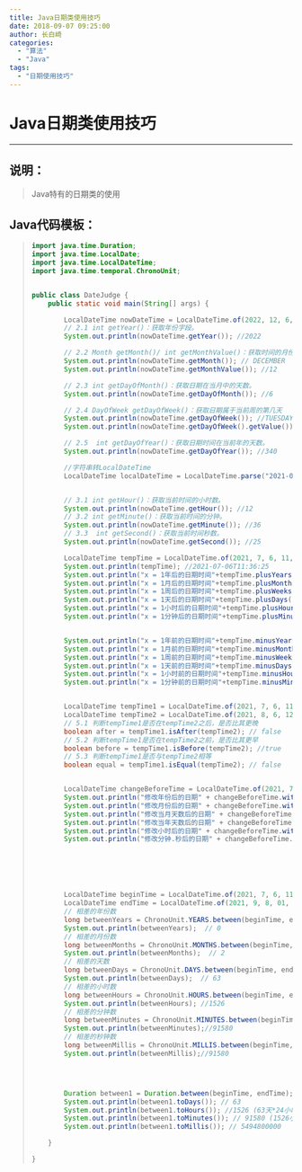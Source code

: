 ```yaml
---
title: Java日期类使用技巧
date: 2018-09-07 09:25:00
author: 长白崎
categories:
  - "算法"
  - "Java"
tags:
  - "日期使用技巧"
---
```




# Java日期类使用技巧

---

## 说明：

> Java特有的日期类的使用

## Java代码模板：

> ```java
> import java.time.Duration;
> import java.time.LocalDate;
> import java.time.LocalDateTime;
> import java.time.temporal.ChronoUnit;
> 
> 
> public class DateJudge {
>     public static void main(String[] args) {
> 
>         LocalDateTime nowDateTime = LocalDateTime.of(2022, 12, 6, 12, 36,25);
>         // 2.1 int getYear()：获取年份字段。
>         System.out.println(nowDateTime.getYear()); //2022
> 
>         // 2.2 Month getMonth()/ int getMonthValue()：获取时间的月份。
>         System.out.println(nowDateTime.getMonth()); // DECEMBER
>         System.out.println(nowDateTime.getMonthValue()); //12
> 
>         // 2.3 int getDayOfMonth()：获取日期在当月中的天数。
>         System.out.println(nowDateTime.getDayOfMonth()); //6
> 
>         // 2.4 DayOfWeek getDayOfWeek()：获取日期属于当前周的第几天
>         System.out.println(nowDateTime.getDayOfWeek()); //TUESDAY
>         System.out.println(nowDateTime.getDayOfWeek().getValue()); //2
> 
>         // 2.5  int getDayOfYear()：获取日期时间在当前年的天数。
>         System.out.println(nowDateTime.getDayOfYear()); //340
> 
>         //字符串转LocalDateTime
>         LocalDateTime localDateTime = LocalDateTime.parse("2021-01-28 13:12:11", DateTimeFormatter.ofPattern("yyyy-MM-dd HH:mm:ss"));
> 
> 
>         // 3.1 int getHour()：获取当前时间的小时数。
>         System.out.println(nowDateTime.getHour()); //12
>         // 3.2 int getMinute()：获取当前时间的分钟。
>         System.out.println(nowDateTime.getMinute()); //36
>         // 3.3  int getSecond()：获取当前时间秒数。
>         System.out.println(nowDateTime.getSecond()); //25
> 
>         LocalDateTime tempTime = LocalDateTime.of(2021, 7, 6, 11, 36,25);
>         System.out.println(tempTime); //2021-07-06T11:36:25
>         System.out.println("x = 1年后的日期时间"+tempTime.plusYears(1)); //x = 1年后的日期时间2022-07-06T11:36:25
>         System.out.println("x = 1月后的日期时间"+tempTime.plusMonths(1)); //x = 1月后的日期时间2021-08-06T11:36:25
>         System.out.println("x = 1周后的日期时间"+tempTime.plusWeeks(1)); //x = 1周后的日期时间2021-07-13T11:36:25
>         System.out.println("x = 1天后的日期时间"+tempTime.plusDays(1)); //x = 1天后的日期时间2021-07-07T11:36:25
>         System.out.println("x = 1小时后的日期时间"+tempTime.plusHours(1)); //x = 1小时后的日期时间2021-07-06T12:36:25
>         System.out.println("x = 1分钟后的日期时间"+tempTime.plusMinutes(1)); //x = 1分钟后的日期时间2021-07-06T11:37:25
> 
> 
>         System.out.println("x = 1年前的日期时间"+tempTime.minusYears(1)); //x = 1年前的日期时间2020-07-06T11:36:25
>         System.out.println("x = 1月前的日期时间"+tempTime.minusMonths(1)); //x = 1月前的日期时间2021-06-06T11:36:25
>         System.out.println("x = 1周前的日期时间"+tempTime.minusWeeks(1)); //x = 1周前的日期时间2021-06-29T11:36:25
>         System.out.println("x = 1天前的日期时间"+tempTime.minusDays(1)); //x = 1天前的日期时间2021-07-05T11:36:25
>         System.out.println("x = 1小时前的日期时间"+tempTime.minusHours(1)); //x = 1小时前的日期时间2021-07-06T10:36:25
>         System.out.println("x = 1分钟前的日期时间"+tempTime.minusMinutes(1)); //x = 1分钟前的日期时间2021-07-06T11:35:25
> 
> 
>         LocalDateTime tempTime1 = LocalDateTime.of(2021, 7, 6, 11, 36,25);
>         LocalDateTime tempTime2 = LocalDateTime.of(2021, 8, 6, 12, 36,25);
>         // 5.1 判断tempTime1是否在tempTime2之后，是否比其更晚
>         boolean after = tempTime1.isAfter(tempTime2); // false
>         // 5.2 判断tempTime1是否在tempTime2之前，是否比其更早
>         boolean before = tempTime1.isBefore(tempTime2); //true
>         // 5.3 判断tempTime1是否与tempTime2相等
>         boolean equal = tempTime1.isEqual(tempTime2); // false
> 
> 
>         LocalDateTime changeBeforeTime = LocalDateTime.of(2021, 7, 6, 11, 36,25);
>         System.out.println("修改年份后的日期" + changeBeforeTime.withYear(2022)); // 修改年份后的日期2022-07-06T11:36:25
>         System.out.println("修改月份后的日期" + changeBeforeTime.withMonth(11)); // 修改月份后的日期2021-11-06T11:36:25
>         System.out.println("修改当月天数后的日期" + changeBeforeTime.withDayOfMonth(11)); // 修改当月天数后的日期2021-07-11T11:36:25
>         System.out.println("修改当年天数后的日期" + changeBeforeTime.withDayOfYear(11)); // 修改当年天数后的日期2021-01-11T11:36:25
>         System.out.println("修改小时后的日期" + changeBeforeTime.withHour(10)); // 修改小时后的日期2021-07-06T10:36:25
>         System.out.println("修改分钟.秒后的日期" + changeBeforeTime.withMinute(10).withSecond(10)); //修改分钟.秒后的日期2021-07-06T11:10:10
> 
> 
> 
> 
> 
> 
>         LocalDateTime beginTime = LocalDateTime.of(2021, 7, 6, 11, 36,25);
>         LocalDateTime endTime = LocalDateTime.of(2021, 9, 8, 01, 56,25);
>         // 相差的年份数
>         long betweenYears = ChronoUnit.YEARS.between(beginTime, endTime);
>         System.out.println(betweenYears);  // 0
>         // 相差的月份数
>         long betweenMonths = ChronoUnit.MONTHS.between(beginTime, endTime);
>         System.out.println(betweenMonths);  // 2
>         // 相差的天数
>         long betweenDays = ChronoUnit.DAYS.between(beginTime, endTime);
>         System.out.println(betweenDays);  // 63
>         // 相差的小时数
>         long betweenHours = ChronoUnit.HOURS.between(beginTime, endTime);
>         System.out.println(betweenHours); //1526
>         // 相差的分钟数
>         long betweenMinutes = ChronoUnit.MINUTES.between(beginTime, endTime);
>         System.out.println(betweenMinutes);//91580
>         // 相差的秒钟数
>         long betweenMillis = ChronoUnit.MILLIS.between(beginTime, endTime);
>         System.out.println(betweenMillis);//91580
> 
> 
> 
> 
>         Duration between1 = Duration.between(beginTime, endTime);
>         System.out.println(between1.toDays()); // 63
>         System.out.println(between1.toHours()); //1526 (63天*24小时+(24+1-11)不是整天的小时数)
>         System.out.println(between1.toMinutes()); // 91580 (1526小时*60分钟+（56-25）分钟外相差的秒数)
>         System.out.println(between1.toMillis()); // 5494800000
> 
>     }
> 
> }
> ```